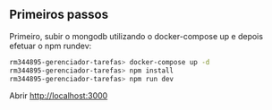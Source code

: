 ## Primeiros passos

Primeiro, subir o mongodb utilizando o docker-compose up e depois efetuar o npm rundev:

```bash
rm344895-gerenciador-tarefas> docker-compose up -d
rm344895-gerenciador-tarefas> npm install
rm344895-gerenciador-tarefas> npm run dev
```

Abrir [http://localhost:3000](http://localhost:3000) 

